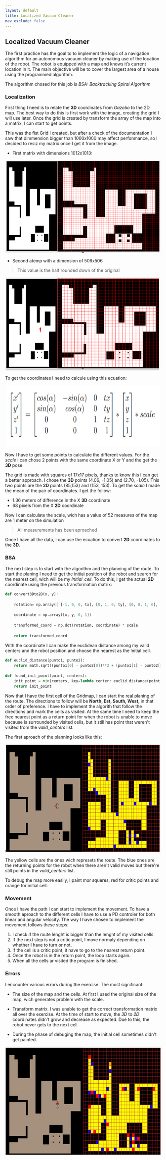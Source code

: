 ```yaml
---
layout: default
title: Localized Vacuum Cleaner
nav_exclude: false
---
```


## Localized Vacuum Cleaner

The first practice has the goal to to implement the logic of a navigation algorithm for an autonomous vacuum cleaner by making use of the location of the robot. The robot is equipped with a map and knows it’s current location in it. The main objective will be to cover the largest area of ​​a house using the programmed algorithm.

The algorithm chosed for this job is *BSA: Backtracking Spiral Algorithm*

### Localization

First thing I need is to relate the **3D** coordinates from *Gazebo* to the 2D map. The best way to do this is first work with the image, creating the grid I will use later. Once the grid is created by transform the array of the map into a matrix, I can start to get points.

This was the fist Grid I created, but after a check of the documentation I saw that dimmension bigger than 1000x1000 may affect perfonmance, so I decided to resiz my matrix once I get it from the image.

* First matrix with dimensions 1012x1013:
  
<center>
    <img src="assets/img/grid_map.png" width="500" height="300">
</center>

* Second atemp with a dimension of 506x506
> This value is the half rounded down of the original

<center>
    <img src="assets/img/grid_map_2.png" width="500" height="300">
</center>

To get the coordinates I need to calcule using this ecuation:

<center>
    <img src="assets/img/ecuation.png" width="500" height="200">
</center>

Now I have to get some points to calculate the different values. For the *scale* I can chose 2 points with the same coordinate X or Y and the get the **3D** pose.

The grid is made with squares of 17x17 pixels, thanks to know this I can get a better approach. I chose the **3D** points (4.06, -1.05) and (2.70, -1.05). This two points are the **2D** points (85,153) and (153, 153). To get the *scale* I made the mean of the pair of coordinates. I get the follow:

* 1.36 meters of difference in the X **3D** coordinate
* 68 pixels from the X **2D** coordinate

Now I can calculate the scale, wich has a value of 52 measures of the map are 1 meter on the simulation
> All measurements has been aproached

Once I have all the data, I can use the ecuation to convert **2D** coordinates to the **3D**.

### BSA

The next step is to start with the algorithm and the planning of the route. To start the planing I need to get the initial position of the robot and search for the nearest cell, wich will be my *Initial_cell*. To do this, I get the actual **2D** coordinate using the previous transformation matrix:

```python
def convert3Dto2D(x, y):
  
    rotation= np.array([ [-1, 0, 0, tx], [0, 1, 0, ty], [0, 0, 1, 0], [0, 0, 0, 1]])

    coordinate = np.array([x, y, 0, 1])
    
    transformed_coord = np.dot(rotation, coordinate) * scale
    
    return transformed_coord
```

With the coordinate I can make the euclidean distance among my valid centers and the robot position and choose the nearest as the Initial cell.

```python
def euclid_distance(punto1, punto2):
    return math.sqrt((punto1[0] - punto2[0])**2 + (punto1[1] - punto2[1])**2)
    
def found_init_point(point, centers):
    init_point = min(centers, key=lambda center: euclid_distance(point, center))
    return init_point
```

Now that I have the first cell of the Gridmap, I can start the real planing of the route. The directions to follow will be **North, Est, South, West**, in that order of preference. I have to implement the algorith that follow the directions and mark the cells as visited. At the same time I need to keep the free nearest point as a return point for when the robot is unable to move because is surrounded by visited cells, but it still has point that weren't visited from the *valid_centers* list.

The first aproach of the planning looks like this:

<center>
    <img src="assets/img/planing_first_attemp.png" width="600" height="350">
</center>

The yellow cells are the ones wich represets the route. The blue ones are the returning points for the robot when there aren't valid moves but there're still points in the *valid_centers* list.

To debug the map more easily, I paint mor squeres, red for critic points and orange for initial cell.

### Movement

Once I have the path I can start to implement the movement. To have a smooth aproach to the different cells I have to use a PD controler for both linear and angular velocity. The way I have chosen to implement the movement follows these steps:

1. I check if the route lenght is bigger than the lenght of my visited cells.
2. If the next step is not a critic point, I move normaly depending on whether I have to turn or not.
3. If the cell is a critic point, it have to go to the nearest return point.
4. Once the robot is in the return point, the loop starts again.
5. When all the cells ar visited the program is finished.

### Errors

I encounter various errors during the exercise. The most significant:

* The size of the map and the cells. At first I used the original size of the map, wich generates problem with the scale.

* Transform matrix. I was unable to get the correct transformation matrix all over the exercise. At the time of start to move, the *3D* to *2D* coordinates didn't grow and decrease as expected. Due to this, the robot never gets to the next cell.

* During the phase of debuging the map, the initial cell sometimes didn't get painted.
  
<center>
    <img src="assets/img/new_map.png" width="600" height="350">
</center>
